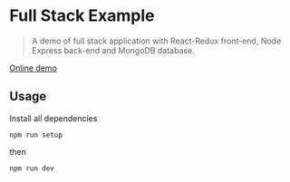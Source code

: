 # Full Stack Example
>A demo of full stack application with React-Redux front-end, Node Express back-end and MongoDB database.

[Online demo](https://full-stack-demo.herokuapp.com/)
## Usage
Install all dependencies
```
npm run setup
```
then
```
npm run dev
```
